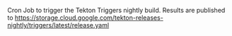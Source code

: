Cron Job to trigger the Tekton Triggers nightly build.
Results are published to https://storage.cloud.google.com/tekton-releases-nightly/triggers/latest/release.yaml
